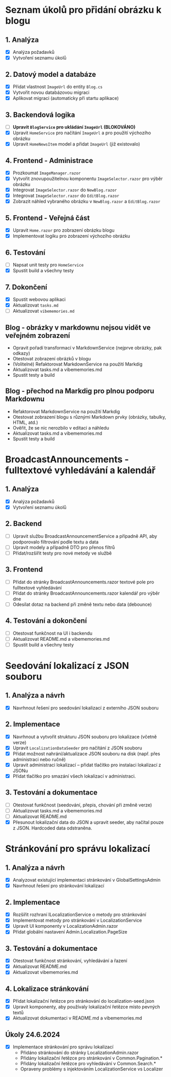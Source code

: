 # Seznam úkolů pro přidání obrázku k blogu

## 1. Analýza
- [x] Analýza požadavků
- [x] Vytvoření seznamu úkolů

## 2. Datový model a databáze
- [x] Přidat vlastnost `ImageUrl` do entity `Blog.cs`
- [x] Vytvořit novou databázovou migraci
- [x] Aplikovat migraci (automaticky při startu aplikace)

## 3. Backendová logika
- [ ] **Upravit `BlogService` pro ukládání `ImageUrl` (BLOKOVÁNO)**
- [x] Upravit `HomeService` pro načítání `ImageUrl` a pro použití výchozího obrázku
- [x] Upravit `HomeNewsItem` model a přidat `ImageUrl` (již existovalo)

## 4. Frontend - Administrace
- [x] Prozkoumat `ImageManager.razor`
- [x] Vytvořit znovupoužitelnou komponentu `ImageSelector.razor` pro výběr obrázku
- [x] Integrovat `ImageSelector.razor` do `NewBlog.razor`
- [x] Integrovat `ImageSelector.razor` do `EditBlog.razor`
- [x] Zobrazit náhled vybraného obrázku v `NewBlog.razor` a `EditBlog.razor`

## 5. Frontend - Veřejná část
- [x] Upravit `Home.razor` pro zobrazení obrázku blogu
- [x] Implementovat logiku pro zobrazení výchozího obrázku

## 6. Testování
- [ ] Napsat unit testy pro `HomeService`
- [x] Spustit build a všechny testy

## 7. Dokončení
- [x] Spustit webovou aplikaci
- [x] Aktualizovat `tasks.md`
- [ ] Aktualizovat `vibememories.md`

## Blog - obrázky v markdownu nejsou vidět ve veřejném zobrazení
- Opravit pořadí transformací v MarkdownService (nejprve obrázky, pak odkazy)
- Otestovat zobrazení obrázků v blogu
- (Volitelné) Refaktorovat MarkdownService na použití Markdig
- Aktualizovat tasks.md a vibememories.md
- Spustit testy a build

## Blog - přechod na Markdig pro plnou podporu Markdownu
- Refaktorovat MarkdownService na použití Markdig
- Otestovat zobrazení blogu s různými Markdown prvky (obrázky, tabulky, HTML, atd.)
- Ověřit, že se nic nerozbilo v editaci a náhledu
- Aktualizovat tasks.md a vibememories.md
- Spustit testy a build

# BroadcastAnnouncements - fulltextové vyhledávání a kalendář

## 1. Analýza
- [x] Analýza požadavků
- [x] Vytvoření seznamu úkolů

## 2. Backend
- [ ] Upravit službu BroadcastAnnouncementService a případně API, aby podporovalo filtrování podle textu a data
- [ ] Upravit modely a případně DTO pro přenos filtrů
- [ ] Přidat/rozšířit testy pro nové metody ve službě

## 3. Frontend
- [ ] Přidat do stránky BroadcastAnnouncements.razor textové pole pro fulltextové vyhledávání
- [ ] Přidat do stránky BroadcastAnnouncements.razor kalendář pro výběr dne
- [ ] Odesílat dotaz na backend při změně textu nebo data (debounce)

## 4. Testování a dokončení
- [ ] Otestovat funkčnost na UI i backendu
- [ ] Aktualizovat README.md a vibememories.md
- [ ] Spustit build a všechny testy

# Seedování lokalizací z JSON souboru

## 1. Analýza a návrh
- [x] Navrhnout řešení pro seedování lokalizací z externího JSON souboru

## 2. Implementace
- [x] Navrhnout a vytvořit strukturu JSON souboru pro lokalizace (včetně verze)
- [x] Upravit `LocalizationDataSeeder` pro načítání z JSON souboru
- [x] Přidat možnost nahrání/aktualizace JSON souboru na disk (např. přes administraci nebo ručně)
- [x] Upravit administraci lokalizací – přidat tlačítko pro instalaci lokalizací z JSONu
- [x] Přidat tlačítko pro smazání všech lokalizací v administraci.

## 3. Testování a dokumentace
- [ ] Otestovat funkčnost (seedování, přepis, chování při změně verze)
- [ ] Aktualizovat tasks.md a vibememories.md
- [ ] Aktualizovat README.md
- [x] Přesunout lokalizační data do JSON a upravit seeder, aby načítal pouze z JSON. Hardcoded data odstraněna. 

# Stránkování pro správu lokalizací

## 1. Analýza a návrh
- [x] Analyzovat existující implementaci stránkování v GlobalSettingsAdmin
- [x] Navrhnout řešení pro stránkování lokalizací

## 2. Implementace
- [x] Rozšířit rozhraní ILocalizationService o metody pro stránkování
- [x] Implementovat metody pro stránkování v LocalizationService
- [x] Upravit UI komponenty v LocalizationAdmin.razor
- [x] Přidat globální nastavení Admin.Localization.PageSize

## 3. Testování a dokumentace
- [x] Otestovat funkčnost stránkování, vyhledávání a řazení
- [x] Aktualizovat README.md
- [x] Aktualizovat vibememories.md 

## 4. Lokalizace stránkování
- [x] Přidat lokalizační řetězce pro stránkování do localization-seed.json
- [x] Upravit komponenty, aby používaly lokalizační řetězce místo pevných textů
- [x] Aktualizovat dokumentaci v README.md a vibememories.md 

## Úkoly 24.6.2024

- [x] Implementace stránkování pro správu lokalizací
  - Přidáno stránkování do stránky LocalizationAdmin.razor
  - Přidány lokalizační řetězce pro stránkování v Common.Pagination.*
  - Přidány lokalizační řetězce pro vyhledávání v Common.Search.*
  - Opraveny problémy s injektováním LocalizationService vs Localizer 